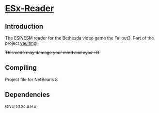 [ESx-Reader][github]
====================

Introduction
------------

The ESP/ESM reader for the Bethesda video game the Fallout3. Part of the project
[vaultmp][vmp]!

~~This code may damage your mind and eyes =D~~

Compiling
---------

Project file for NetBeans 8

Dependencies
------------

GNU GCC 4.9.x

[github]: <github.com/koncord/esx-reader>
[vmp]: <github.com/foxtacles/vaultmp>
